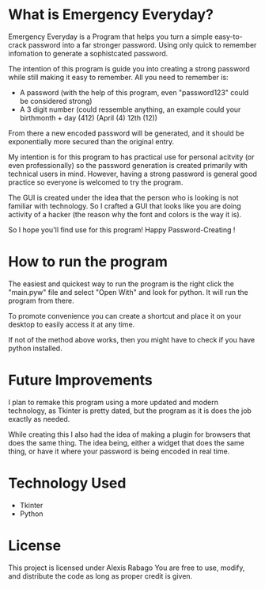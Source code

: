 # What is Emergency Everyday?
Emergency Everyday is a Program that helps you turn a simple easy-to-crack password into a far stronger password. Using only quick to remember infomation to generate a sophistcated password.

The intention of this program is guide you into creating a strong password while still making it easy to remember.
All you need to remember is:
- A password (with the help of this program, even "password123" could be considered strong)
- A 3 digit number (could ressemble anything, an example could your birthmonth + day (412) (April (4) 12th (12))

From there a new encoded password will be generated, and it should be exponentially more secured than the original entry.

My intention is for this program to has practical use for personal acitvity (or even professionally)
so the password generation is created primarily with technical users in mind. 
However, having a strong password is general good practice so everyone is welcomed to try the program.

The GUI is created under the idea that the person who is looking is not familiar with technology.
So I crafted a GUI that looks like you are doing activity of a hacker (the reason why the font and colors is the way it is).

So I hope you'll find use for this program! Happy Password-Creating !

# How to run the program
The easiest and quickest way to run the program is the right click the "main.pyw" file and select "Open With" and look for python.
It will run the program from there.

To promote convenience you can create a shortcut and place it on your desktop to easily access it at any time.

If not of the method above works, then you might have to check if you have python installed.

# Future Improvements
I plan to remake this program using a more updated and modern technology, as Tkinter is pretty dated, but the program as it is does the job exactly as needed.

While creating this I also had the idea of making a plugin for browsers that does the same thing. The idea being, either a widget that does the same thing, or have it where your password is being encoded in real time.

# Technology Used
- Tkinter
- Python

# License

This project is licensed under Alexis Rabago You are free to use, modify, and distribute the code as long as proper credit is given.
